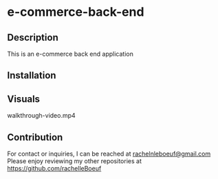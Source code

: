# e-commerce-back-end

## Description

This is an e-commerce back end application

## Installation

## Visuals
walkthrough-video.mp4

## Contribution

For contact or inquiries, I can be reached at rachelnleboeuf@gmail.com
Please enjoy reviewing my other repositories at https://github.com/rachelleBoeuf


